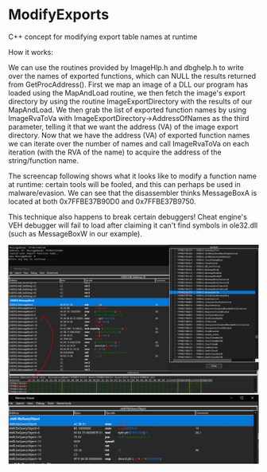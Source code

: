 # ModifyExports
C++ concept for modifying export table names at runtime

How it works:  

We can use the routines provided by ImageHlp.h and dbghelp.h to write over the names of exported functions, which can NULL the results returned from GetProcAddress(). First we map an image of a DLL our program has loaded using the MapAndLoad routine, we then fetch the image's export directory by using the routine ImageExportDirectory with the results of our MapAndLoad. We then grab the list of exported function names by using ImageRvaToVa with ImageExportDirectory->AddressOfNames as the third parameter, telling it that we want the address (VA) of the image export directory. Now that we have the address (VA) of exported function names we can iterate over the number of names and call ImageRvaToVa on each iteration (with the RVA of the name) to acquire the address of the string/function name.  

The screencap following shows what it looks like to modify a function name at runtime: certain tools will be fooled, and this can perhaps be used in malware/evasion. We can see that the disassembler thinks MessageBoxA is located at both 0x7FFBE37B90D0 and 0x7FFBE37B9750.  

This technique also happens to break certain debuggers! Cheat engine's VEH debugger will fail to load after claiming it can't find symbols in ole32.dll (such as MessageBoxW in our example).  

![Alt text](MessageBoxA_Duplicate.PNG?raw=true "Two Addresses for MessageBoxA")   
![Alt text](MyQueryObject.PNG?raw=true "MyQueryObject vs. NtQueryObject")  

